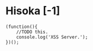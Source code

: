 Hisoka [-1]
===========

    (function(){
        //TODO this.
        console.log('XSS Server.');
    })();


